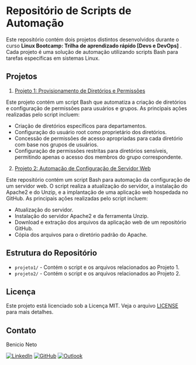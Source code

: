 # Repositório de Scripts de Automação

Este repositório contém dois projetos distintos desenvolvidos durante o curso  **Linux Bootcamp: Trilha de aprendizado rápido [Devs e DevOps]** . Cada projeto é uma solução de automação utilizando scripts Bash para tarefas específicas em sistemas Linux.

## Projetos

1. [Projeto 1: Provisionamento de Diretórios e Permissões](https://github.com/beniciont/bootcamp-linux-projetos/tree/main/projeto1-iac)

Este projeto contém um script Bash que automatiza a criação de diretórios e configuração de permissões para usuários e grupos. As principais ações realizadas pelo script incluem:

* Criação de diretórios específicos para departamentos.
* Configuração do usuário root como proprietário dos diretórios.
* Concessão de permissões de acesso apropriadas para cada diretório com base nos grupos de usuários.
* Configuração de permissões restritas para diretórios sensíveis, permitindo apenas o acesso dos membros do grupo correspondente.

2. [Projeto 2: Automação de Configuração de Servidor Web](https://github.com/beniciont/bootcamp-linux-projetos/tree/main/projeto2-iac)

Este repositório contém um script Bash para automação da configuração de um servidor web. O script realiza a atualização do servidor, a instalação do Apache2 e do Unzip, e a implantação de uma aplicação web hospedada no GitHub. As principais ações realizadas pelo script incluem:

* Atualização do servidor.
* Instalação do servidor Apache2 e da ferramenta Unzip.
* Download e extração dos arquivos da aplicação web de um repositório GitHub.
* Cópia dos arquivos para o diretório padrão do Apache.

## Estrutura do Repositório

* `projeto1/` - Contém o script e os arquivos relacionados ao Projeto 1.
* `projeto2/` - Contém o script e os arquivos relacionados ao Projeto 2.

## Licença

Este projeto está licenciado sob a Licença MIT. Veja o arquivo [LICENSE](LICENSE) para mais detalhes.

## Contato

Benicio Neto

[![LinkedIn](https://img.shields.io/badge/LinkedIn-000?style=for-the-badge&logo=linkedin&logoColor=0E76A8)](https://www.linkedin.com/in/benicio-neto/)
[![GitHub](https://img.shields.io/badge/GitHub-000?style=for-the-badge&logo=github&logoColor=white)](https://github.com/beniciont)
[![Outlook](https://img.shields.io/badge/Email-000?style=for-the-badge&logo=microsoft-outlook&logoColor=0078D4)](mailto:benicio.neto@outlook.com)
